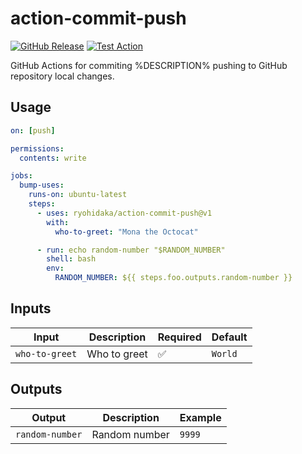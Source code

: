 # action-commit-push

[![GitHub Release](https://img.shields.io/github/v/release/ryohidaka/action-commit-push)](https://github.com/ryohidaka/action-commit-push/releases/)
[![Test Action](https://github.com/ryohidaka/action-commit-push/actions/workflows/test.yml/badge.svg)](https://github.com/ryohidaka/action-commit-push/actions/workflows/test.yml)

GitHub Actions for commiting %DESCRIPTION% pushing to GitHub repository local changes.

## Usage

```yml
on: [push]

permissions:
  contents: write

jobs:
  bump-uses:
    runs-on: ubuntu-latest
    steps:
      - uses: ryohidaka/action-commit-push@v1
        with:
          who-to-greet: "Mona the Octocat"

      - run: echo random-number "$RANDOM_NUMBER"
        shell: bash
        env:
          RANDOM_NUMBER: ${{ steps.foo.outputs.random-number }}
```

## Inputs

| Input          | Description  | Required | Default |
| -------------- | ------------ | -------- | ------- |
| `who-to-greet` | Who to greet | ✅       | `World` |

## Outputs

| Output          | Description   | Example |
| --------------- | ------------- | ------- |
| `random-number` | Random number | `9999`  |
